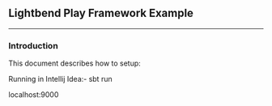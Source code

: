 ## Lightbend Play Framework Example

---

### Introduction

This document describes how to setup:

Running in Intellij Idea:-
sbt run

localhost:9000